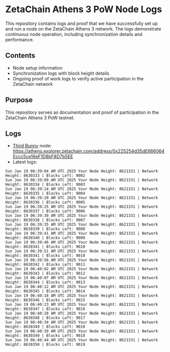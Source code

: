# ZetaChain Athens 3 PoW Node Logs
This repository contains logs and proof that we have successfully set up and run a node on the ZetaChain Athens 3 network. The logs demonstrate continuous node operation, including synchronization details and performance.

## Contents
- Node setup information
- Synchronization logs with block height details
- Ongoing proof of work logs to verify active participation in the ZetaChain network

## Purpose
This repository serves as documentation and proof of participation in the ZetaChain Athens 3 PoW testnet.

## Logs

- [Third Bunny](https://thirdbunny.xyz/) node: https://athens.explorer.zetachain.com/address/0x225254d35dE666064Eccc5ce16eF1D8bF8D7b5EE
- Latest logs:
```
Sun Jan 19 06:39:04 AM UTC 2025 Your Node Height: 8621331 | Network Height: 8630333 | Blocks Left: 9002
Sun Jan 19 06:39:09 AM UTC 2025 Your Node Height: 8621331 | Network Height: 8630334 | Blocks Left: 9003
Sun Jan 19 06:39:14 AM UTC 2025 Your Node Height: 8621331 | Network Height: 8630335 | Blocks Left: 9004
Sun Jan 19 06:39:20 AM UTC 2025 Your Node Height: 8621331 | Network Height: 8630336 | Blocks Left: 9005
Sun Jan 19 06:39:25 AM UTC 2025 Your Node Height: 8621331 | Network Height: 8630337 | Blocks Left: 9006
Sun Jan 19 06:39:30 AM UTC 2025 Your Node Height: 8621331 | Network Height: 8630338 | Blocks Left: 9007
Sun Jan 19 06:39:35 AM UTC 2025 Your Node Height: 8621331 | Network Height: 8630339 | Blocks Left: 9008
Sun Jan 19 06:39:41 AM UTC 2025 Your Node Height: 8621331 | Network Height: 8630340 | Blocks Left: 9009
Sun Jan 19 06:39:46 AM UTC 2025 Your Node Height: 8621331 | Network Height: 8630341 | Blocks Left: 9010
Sun Jan 19 06:39:51 AM UTC 2025 Your Node Height: 8621331 | Network Height: 8630341 | Blocks Left: 9010
Sun Jan 19 06:39:56 AM UTC 2025 Your Node Height: 8621331 | Network Height: 8630342 | Blocks Left: 9011
Sun Jan 19 06:40:02 AM UTC 2025 Your Node Height: 8621331 | Network Height: 8630343 | Blocks Left: 9012
Sun Jan 19 06:40:07 AM UTC 2025 Your Node Height: 8621331 | Network Height: 8630344 | Blocks Left: 9013
Sun Jan 19 06:40:12 AM UTC 2025 Your Node Height: 8621331 | Network Height: 8630345 | Blocks Left: 9014
Sun Jan 19 06:40:18 AM UTC 2025 Your Node Height: 8621331 | Network Height: 8630346 | Blocks Left: 9015
Sun Jan 19 06:40:23 AM UTC 2025 Your Node Height: 8621331 | Network Height: 8630347 | Blocks Left: 9016
Sun Jan 19 06:40:28 AM UTC 2025 Your Node Height: 8621331 | Network Height: 8630348 | Blocks Left: 9017
Sun Jan 19 06:40:34 AM UTC 2025 Your Node Height: 8621331 | Network Height: 8630349 | Blocks Left: 9018
Sun Jan 19 06:40:39 AM UTC 2025 Your Node Height: 8621331 | Network Height: 8630349 | Blocks Left: 9018
Sun Jan 19 06:40:44 AM UTC 2025 Your Node Height: 8621331 | Network Height: 8630350 | Blocks Left: 9019
```
